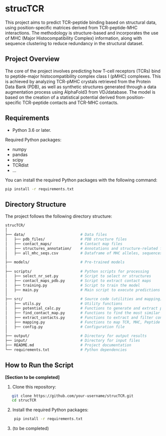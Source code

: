 # strucTCR

This project aims to predict TCR-peptide binding based on structural data, using position-specific matrices derived from TCR-peptide-MHC interactions. The methodology is structure-based and incorporates the use of MHC (Major Histocompatibility Complex) information, along with sequence clustering to reduce redundancy in the structural dataset.

## Project Overview

The core of the project involves predicting how T-cell receptors (TCRs) bind to peptide-major histocompatibility complex class I (pMHC) complexes. This is achieved by analyzing TCR-pMHC crystals retrieved from the Protein Data Bank (PDB), as well as synthetic structures generated through a data augmentation process using AlphaFold3 from VDJdatabase. The model is based on the creation of a statistical potential derived from position-specific TCR-peptide contacts and TCR-MHC contacts.

## Requirements

- Python 3.6 or later.

Required Python packages:

- numpy
- pandas
- scipy
- TCRdist
- ...

You can install the required Python packages with the following command:

```bash
pip install -r requirements.txt
```


## Directory Structure

The project follows the following directory structure:

```bash
strucTCR/
│
├── data/                         # Data files
│   ├── pdb_files/                # PDB structure files
│   ├── contact_maps/             # Contact map files
│   ├── structures_annotation/    # Annotations and structure-related files
│   ├── all_mhc_seqs.csv          # Dataframe of MHC alleles, sequences
│
├── models/                       # Pre-trained models
│
├── scripts/                      # Python scripts for processing
│   ├── select_nr_set.py          # Script to select nr structures
│   ├── contact_maps_pdb.py       # Script to extract contact maps
│   ├── training.py               # Script to train the model
│   ├── main.py                   # Main script to execute predictions
│
├── src/                          # Source code (utilities and mapping)
│   ├── utils.py                  # Utility functions
│   ├── potential_calc.py         # Functions to generate and extract potential
│   ├── find_contact_map.py       # Functions to find the most similar TCR
│   ├── extract_contacts.py       # Functions to extract and filter contacts
│   ├── mapping.py                # Functions to map TCR, MHC, Peptide
│   ├── config.py                 # Configuration file
│
├── output/                       # Directory for output results
├── input/                        # Directory for input files
├── README.md                     # Project documentation
└── requirements.txt              # Python dependencies
```


## How to Run the Script

**[Section to be completed]**

1. Clone this repository:
```bash
   git clone https://github.com/your-username/strucTCR.git
   cd strucTCR
```
2. Install the required Python packages:
```bash
    pip install -r requirements.txt
```
3. (to be completed)



